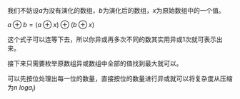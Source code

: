 我们不妨设$a$为没有演化的数组，$b$为演化后的数组，$x$为原始数组中的一个值。

$a⊕b=(a⊕x)⊕(b⊕x)$

这个式子可以连等下去，所以你异或再多次不同的数其实用异或$1$次就可表示出来。

接下来只需要枚举原数组异或数组中全部的值找到最大就可以。

可以先按位处理出每一位的数量，直接按位的数量进行异或就可以将复杂度从压缩为$n\ loga_{i})$